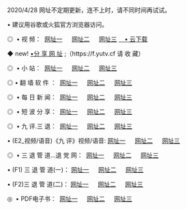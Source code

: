 <p>2020/4/28 网址不定期更新，连不上时，请不同时间再试试。
<p>• 建议用谷歌或火狐官方浏览器访问。
<p>◎  • 视 频： 
<a href="http://mnf.proyectolanuevatierra.com/" target="_blank">网址一</a> 　 
<a href="http://mio.proyectolanuevatierra.com/" target="_blank">网址二</a> 　 
<a href="http://mio.proyectolanuevatierra.com/b.html" target="_blank">网址三</a>  
<a href="https://yadi.sk/d/d0sUeAOpal3njw" target="_blank">　• 云下载 </a></p>
<p>◆ new! <a href="http://mki.proyectolanuevatierra.com/a.html">•分 享 网 址</a> ;（https://f.yutv.cf 请 收 藏） </p>
<p>◎ </span>  •  小 站：  
<a href="http://mnf.proyectolanuevatierra.com/f.html" target="_blank">网址一</a> 　 
<a href="http://mio.proyectolanuevatierra.com/h.html" target="_blank">网址二</a> 　 
<a href="http://mio.proyectolanuevatierra.com/k/" target="_blank">网址三</a></p>
<p>◎  • 翻 墙 软 件 ：  
<a href="http://mnf.proyectolanuevatierra.com/ff/" target="_blank">网址一</a> 　 
<a href="http://mio.proyectolanuevatierra.com/s/read/a1_nd.html" target="_blank">网址二</a> 　 
<a href="http://mio.proyectolanuevatierra.com/ff/index.html" target="_blank">网址三</a></p>
<p>◎ </span>  • 每 日 新 闻：  
<a href="http://mnf.proyectolanuevatierra.com/day/" target="_blank">网址一</a> 　 
<a href="http://mio.proyectolanuevatierra.com/day/" target="_blank">网址二</a> 　 
<a href="http://mio.proyectolanuevatierra.com/day/index.html" target="_blank">网址三</a></p>
<p>◎ </span>  • 短 波 分 享：  
<a href="http://mnf.proyectolanuevatierra.com/h/" target="_blank">网址一</a> 　 
<a href="http://mio.proyectolanuevatierra.com/h/" target="_blank">网址二</a> 　 
<a href="http://mio.proyectolanuevatierra.com/h/index.html" target="_blank">网址三</a></p>
<p>◎   • 九 评.三 退：  
<a href="http://mnf.proyectolanuevatierra.com/t/" target="_blank">网址一</a> 　 
<a href="http://mio.proyectolanuevatierra.comli/v2/index.html" target="_blank">网址二</a> 　 
<a href="http://mio.proyectolanuevatierra.com/tt/index.html" target="_blank">网址三</a> 　</p>
<p>  • (E2_视频/语音)《九 评》视频/语音: 
<a href="http://mio.proyectolanuevatierra.com/7738.html" target="_blank">网址一</a> 　 
<a href="http://mio.proyectolanuevatierra.com/7614.html" target="_blank">网址二</a> 　 
<a href="http://mio.proyectolanuevatierra.com/7633.html" target="_blank">网址三</a></p>
<p>◎   • 三 退 管 道...退 党 网：  
<a href="http://mnf.proyectolanuevatierra.com/go/td1.html" target="_blank">网址一</a> 　 
<a href="http://mio.proyectolanuevatierra.com/go/td2.html" target="_blank">网址二</a> 　 
<a href="http://mio.proyectolanuevatierra.com/go/td3.html" target="_blank">网址三</a></p>
<p>  • (F1) 三 退 管 道(一)： 
<a href="http://mnf.proyectolanuevatierra.com/dd/" target="_blank">网址一</a> 　 
<a href="http://mio.proyectolanuevatierra.com/s/read/a1_tdx.html" target="_blank">网址二</a> 　 
<a href="http://mio.proyectolanuevatierra.com/dd/" target="_blank">网址三</a></p>
<p>  • (F2)三 退 管 道(二)： 
<a href="http://mio.proyectolanuevatierra.com/d/" target="_blank">网址一</a> 　 
<a href="http://mnf.proyectolanuevatierra.com/d/index.html" target="_blank">网址二</a> 　 
<a href="http://mio.proyectolanuevatierra.com/d/" target="_blank">网址三</a></p>
<p>◎   • PDF电子书：  
<a href="http://mnf.proyectolanuevatierra.com/p/" target="_blank">网址一</a> 　 
<a href="http://mio.proyectolanuevatierra.com/p/index.html" target="_blank">网址二</a> 　 
<a href="http://mio.proyectolanuevatierra.com/p/" target="_blank">网址三</a></p>
